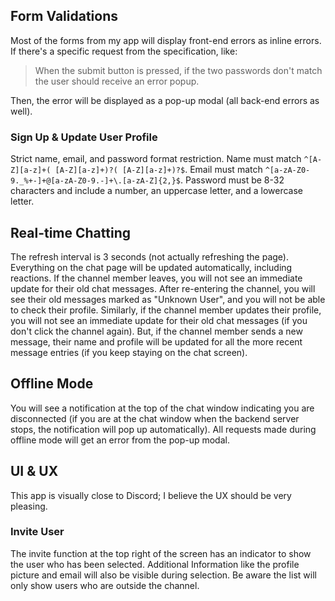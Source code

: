## Form Validations 
Most of the forms from my app will display front-end errors as inline errors.
If there's a specific request from the specification, like:
> When the submit button is pressed, if the two passwords don't match the user should receive an error popup.

Then, the error will be displayed as a pop-up modal (all back-end errors as well).

### Sign Up & Update User Profile
Strict name, email, and password format restriction.
Name must match `^[A-Z][a-z]+( [A-Z][a-z]+)?( [A-Z][a-z]+)?$`.
Email must match `^[a-zA-Z0-9._%+-]+@[a-zA-Z0-9.-]+\.[a-zA-Z]{2,}$`.
Password must be 8-32 characters and include a number, an uppercase letter, and a lowercase letter.

## Real-time Chatting
The refresh interval is 3 seconds (not actually refreshing the page).
Everything on the chat page will be updated automatically, including reactions.
If the channel member leaves, you will not see an immediate update for their old chat messages. After re-entering the channel, you will see their old messages marked as "Unknown User", and you will not be able to check their profile. Similarly, if the channel member updates their profile, you will not see an immediate update for their old chat messages (if you don't click the channel again). But, if the channel member sends a new message, their name and profile will be updated for all the more recent message entries (if you keep staying on the chat screen).

## Offline Mode
You will see a notification at the top of the chat window indicating you are disconnected (if you are at the chat window when the backend server stops, the notification will pop up automatically). All requests made during offline mode will get an error from the pop-up modal.

## UI & UX
This app is visually close to Discord; I believe the UX should be very pleasing.

### Invite User
The invite function at the top right of the screen has an indicator to show the user who has been selected. Additional Information like the profile picture and email will also be visible during selection. Be aware the list will only show users who are outside the channel.